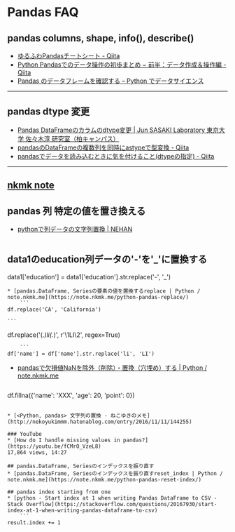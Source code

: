 # Pandas FAQ

## pandas columns, shape, info(), describe()
* [ゆるふわPandasチートシート - Qiita](https://qiita.com/tanemaki/items/2ed05e258ef4c9e6caac)
* [Python Pandasでのデータ操作の初歩まとめ − 前半：データ作成＆操作編 - Qiita](https://qiita.com/hik0107/items/d991cc44c2d1778bb82e)
* [Pandas のデータフレームを確認する – Python でデータサイエンス](https://pythondatascience.plavox.info/pandas/%E3%83%87%E3%83%BC%E3%82%BF%E3%83%95%E3%83%AC%E3%83%BC%E3%83%A0%E3%82%92%E7%A2%BA%E8%AA%8D)

---

## pandas dtype 変更
* [Pandas DataFrameのカラムのdtype変更 | Jun SASAKI Laboratory 東京大学 佐々木淳 研究室（柏キャンパス）](http://estuarine.jp/2016/07/pandas-dataframe_column_dtype/)
* [pandasのDataFrameの複数列を同時にastypeで型変換 - Qiita](https://qiita.com/driller/items/af1369a5c0fc2ec61af3)
* [pandasでデータを読み込むときに気を付けること(dtypeの指定) - Qiita](https://qiita.com/haru1977/items/53c582eb9e264ccf8574)

---

## [nkmk note](https://note.nkmk.me/)
## pandas 列 特定の値を置き換える

* [pythonで列データの文字列置換 | NEHAN](http://nehan.io/blog/python-data-transform/id-17)

    ```
## data1のeducation列データの'-'を'_'に置換する
data1['education'] = data1['education'].str.replace('-', '_')
```
* [pandas.DataFrame, Seriesの要素の値を置換するreplace | Python / note.nkmk.me](https://note.nkmk.me/python-pandas-replace/)
    ```
df.replace('CA', 'California')
```
    ```
df.replace('(.*)li(.*)', r'\1LI\2', regex=True)
```
    ```
df['name'] = df['name'].str.replace('li', 'LI')
```
* [pandasで欠損値NaNを除外（削除）・置換（穴埋め）する | Python / note.nkmk.me](https://note.nkmk.me/python-pandas-nan-dropna-fillna/)

    ```
df.fillna({'name': 'XXX', 'age': 20, 'point': 0})
```

* [<Python, pandas> 文字列の置換 - ねこゆきのメモ](http://nekoyukimmm.hatenablog.com/entry/2016/11/11/144255)

### YouTube
* [How do I handle missing values in pandas?](https://youtu.be/fCMrO_VzeL8)  
17,864 views, 14:27

## pandas.DataFrame, Seriesのインデックスを振り直す
* [pandas.DataFrame, Seriesのインデックスを振り直すreset_index | Python / note.nkmk.me](https://note.nkmk.me/python-pandas-reset-index/)

## pandas index starting from one
* [python - Start index at 1 when writing Pandas DataFrame to CSV - Stack Overflow](https://stackoverflow.com/questions/20167930/start-index-at-1-when-writing-pandas-dataframe-to-csv)
    ```
result.index += 1
```
